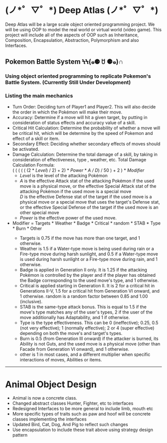 <h1>(ノ*゜▽゜*) Deep Atlas (ノ*゜▽゜*)</h1>

Deep Atlas will be a large scale object oriented programming project. 
We will be using OOP to model the real world or virtual world (video game).
This project will include all of the aspects of OOP such as Inheritance, 
Composition, Encapsulation, Abstraction, Polymorphism and also Interfaces. 

<h2>Pokemon Battle System ϞϞ(๑⚈ ꇴ ⚈๑)∩</h2>
<h3>Using object oriented programming to replicate Pokemon's Battle System. (Currently Still Under Development)<h3>
<h3> Listing the main mechanics </h3>
<ul>
    <li>Turn Order: Deciding turn of Player1 and Player2. This will also decide the order in which the Pokémon will make their move.</li>
    <li>Accuracy: Determine if a move will hit a given target, by putting in consideration of status effects and accuracy value of a skill. </li>
    <li>Critical Hit Calculation: Determine the probability of whether a move will be critical hit, which will be determine by the speed of        
    Pokemon and effect of a skill or item. </li>
    <li>Secondary Effect: Deciding whether secondary effects of moves should be activated.</li>
    <li>Damage Calculation: Determine the total damage of a skill, by taking in consideration of effectiveness, type , weather, etc.
        Total Damage Calculation Formula: <br>
        ( ( ( ( ( (2 * <i>Level</i>) / 2) + 2) * <i>Power</i> * <i>A / D</i>) / 50 )  + 2 )  * <i>Modifier</i><br>
        <ul>
            <li><i>Level</i> is the level of the attacking Pokémon </li>
            <li><i>A</i>  is the effective Attack stat of the attacking Pokémon if the used move is a physical move, or the effective Special           
                        Attack stat of the attacking Pokémon if the used move is a special move </li>
            </li><i>D</i> is the effective Defense stat of the target if the used move is a physical move or a special move that uses the                    
                    target's Defense stat, or the effective Special Defense of the target if the used move is an other special move </li>
            <li><i>Power</i> is the effective power of the used move. </li> 
        </ul>
    </li>
    <li>Modifier = Targets  * Weather * Badge * Critical * random * STAB * Type * Burn * Other</li>
        <ul>
            <li>Targets is 0.75 if the move has more than one target, and 1 otherwise.</li>
            <li>Weather is 1.5 if a Water-type move is being used during rain or a Fire-type move during harsh sunlight, and 0.5 if a Water-type move is used during harsh sunlight or a Fire-type move during rain, and 1 otherwise.</li>
            <li>Badge is applied in Generation II only. It is 1.25 if the attacking Pokémon is controlled by the player and if the player has obtained the Badge corresponding to the used move's type, and 1 otherwise.</li>
            <li>Critical is applied starting in Generation II. It is 2 for a critical hit in Generations II-V, 1.5 for a critical hit from Generation VI onward, and 1 otherwise.
            random is a random factor between 0.85 and 1.00 (inclusive).</li>
            <li>STAB is the same-type attack bonus. This is equal to 1.5 if the move's type matches any of the user's types, 2 if the user of the move additionally has Adaptability, and 1 if otherwise.</li>
            <li>Type is the type effectiveness. This can be 0 (ineffective); 0.25, 0.5 (not very effective); 1 (normally effective); 2 or 4 (super effective) depending on both the move's and target's types.</li>
            <li>Burn is 0.5 (from Generation III onward) if the attacker is burned, its Ability is not Guts, and the used move is a physical move (other than Facade from Generation VI onward), and 1 otherwise.</li>
            <li>other is 1 in most cases, and a different multiplier when specific interactions of moves, Abilities or items.</li>
        </ul>

</ul>


<hr>

<h1>Animal Object Design</h1>
<ul>
    <li>Animal is now a concrete class.</li>
    <li>Changed abstract classes Hunter, Fighter, etc to interfaces</li>
    <li>Redesigned Interfaces to be more general to include limb, mouth etc</li>
    <li>More specific types of traits such as paw and hoof will be concrete classes implementing the interfaces</li>
    <li>Updated Bird, Cat, Dog, And Pig to reflect such changes</li>
    <li>Use encapsulation to include these trait above using strategy design pattern</li>
</ul>


